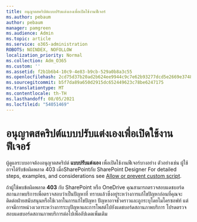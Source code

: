 ```yaml
---
title: อนุญาตสคริปต์แบบปรับแต่งเองเพื่อเปิดใช้งานฟีเจอร์
ms.author: pebaum
author: pebaum
manager: pamgreen
ms.audience: Admin
ms.topic: article
ms.service: o365-administration
ROBOTS: NOINDEX, NOFOLLOW
localization_priority: Normal
ms.collection: Adm_O365
ms.custom: ''
ms.assetid: f2b1b6b4-10c9-4e83-b9cb-529a0b8a3c55
ms.openlocfilehash: 2cd75d37b20ad2b624ee9944c9c7e62b93277dcd5e2669e3748647636d99e1b0
ms.sourcegitcommit: b5f7da89a650d2915dc652449623c78be6247175
ms.translationtype: MT
ms.contentlocale: th-TH
ms.lasthandoff: 08/05/2021
ms.locfileid: "54051469"
---
```

# <a name="allow-custom-script-to-enable-features"></a>อนุญาตสคริปต์แบบปรับแต่งเองเพื่อเปิดใช้งานฟีเจอร์

ผู้ดูแลระบบอาจต้องอนุญาตสคริปต์ **แบบปรับแต่งเอง** เพื่อเปิดใช้งานฟีเจอร์บางอย่าง ตัวอย่างเช่น ผู้ใช้อาจได้รับข้อผิดพลาด 403 เมื่อSharePointกับ SharePoint Designer For detailed steps, examples, and considerations see [Allow or prevent custom script](https://docs.microsoft.com/sharepoint/allow-or-prevent-custom-script).

ถ้าผู้ใช้พบข้อผิดพลาด **403** กับ SharePoint หรือ OneDrive คุณสามารถตรวจสอบแดชบอร์ดสถานภาพบริการเพื่อตรวจสอบว่าเป็นปัญหาที่ [](https://admin.microsoft.com/AdminPortal/Home#/servicehealth)ทราบแล้วซึ่งอยู่ระหว่างการแก้ไขปัญหาก่อนที่คุณจะติดต่อฝ่ายสนับสนุนหรือใช้เวลาในการแก้ไขปัญหา ปัญหาอาจชั่วคราวและถูกระบุโดยไมโครซอฟท์ แต่อาจมีการหน่วงเวลาระหว่างการระบุปัญหาและการโพสต์ไปยังแดชบอร์ดสถานภาพบริการ โปรดตรวจสอบแดชบอร์ดสถานภาพบริการต่อไปเพื่ออัปเดตเพิ่มเติม

